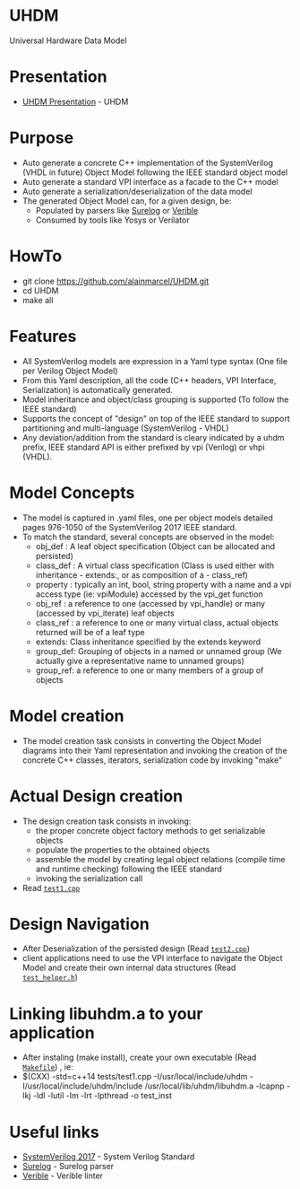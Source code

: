 # UHDM
Universal Hardware Data Model

# Presentation
* [UHDM Presentation](https://docs.google.com/presentation/d/1evu8aBWMFwi_UrK-DfWXowfsXM4Bp9knQuHV24lwkPc/edit#slide=id.p) - UHDM

# Purpose

 * Auto generate a concrete C++ implementation of the SystemVerilog (VHDL in future) Object Model following the IEEE standard object model
 * Auto generate a standard VPI interface as a facade to the C++ model
 * Auto generate a serialization/deserialization of the data model
 * The generated Object Model can, for a given design, be:
    * Populated by parsers like [Surelog](https://github.com/alainmarcel/Surelog/) or [Verible](https://github.com/google/verible)
    * Consumed by tools like Yosys or Verilator
 
# HowTo
 * git clone https://github.com/alainmarcel/UHDM.git
 * cd UHDM
 * make all

# Features
 * All SystemVerilog models are expression in a Yaml type syntax (One file per Verilog Object Model)
 * From this Yaml description, all the code (C++ headers, VPI Interface, Serialization) is automatically generated.
 * Model inheritance and object/class grouping is supported (To follow the IEEE standard)
 * Supports the concept of "design" on top of the IEEE standard to support partitioning and multi-language (SystemVerilog - VHDL)
 * Any deviation/addition from the standard is cleary indicated by a uhdm prefix, IEEE standard API is either prefixed by vpi (Verilog) or vhpi (VHDL).

 
# Model Concepts
 * The model is captured in .yaml files, one per object models detailed pages 976-1050 of the SystemVerilog 2017 IEEE standard.
 * To match the standard, several concepts are observed in the model:
    * obj_def : A leaf object specification (Object can be allocated and persisted)
    * class_def : A virtual class specification (Class is used either with inheritance - extends:, or as composition of a - class_ref)
    * property : typically an int, bool, string property with a name and a vpi access type (ie: vpiModule) accessed by the vpi_get function
    * obj_ref : a reference to one (accessed by vpi_handle) or many (accessed by vpi_iterate) leaf objects 
    * class_ref : a reference to one or many virtual class, actual objects returned will be of a leaf type
    * extends: Class inheritance specified by the extends keyword
    * group_def: Grouping of objects in a named or unnamed group (We actually give a representative name to unnamed groups)
    * group_ref: a reference to one or many members of a group of objects 

# Model creation
 * The model creation task consists in converting the Object Model diagrams into their Yaml representation and invoking the creation of the concrete
 C++ classes, iterators, serialization code by invoking "make"
 
# Actual Design creation
 * The design creation task consists in invoking:
   * the proper concrete object factory methods to get serializable objects
   * populate the properties to the obtained objects
   * assemble the model by creating legal object relations (compile time and runtime checking) following the IEEE standard
   * invoking the serialization call
 * Read [`test1.cpp`](tests/test1.cpp)
 
# Design Navigation
 * After Deserialization of the persisted design (Read [`test2.cpp`](tests/test2.cpp))
 * client applications need to use the VPI interface to navigate the Object Model and create their own internal data structures (Read [`test_helper.h`](tests/test_helper.h))

# Linking libuhdm.a to your application 
 * After instaling (make install), create your own executable (Read [`Makefile`](Makefile)) , ie:
 * $(CXX) -std=c++14 tests/test1.cpp -I/usr/local/include/uhdm -I/usr/local/include/uhdm/include /usr/local/lib/uhdm/libuhdm.a -lcapnp -lkj -ldl -lutil -lm -lrt -lpthread -o test_inst

# Useful links
* [SystemVerilog 2017](http://ecee.colorado.edu/~mathys/ecen2350/IntelSoftware/pdf/IEEE_Std1800-2017_8299595.pdf) - System Verilog Standard
* [Surelog](https://github.com/alainmarcel/Surelog/) - Surelog parser
* [Verible](https://github.com/google/verible) - Verible linter

